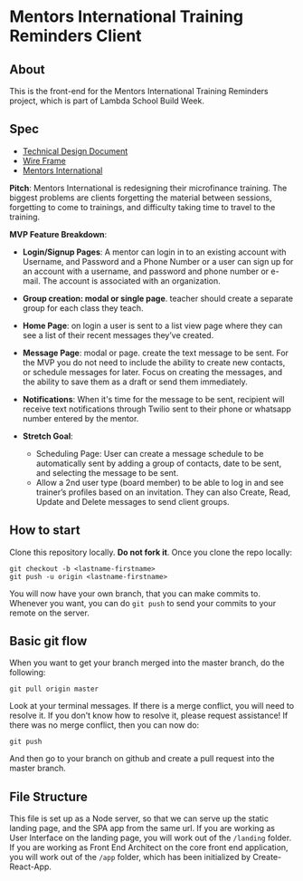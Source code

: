 # Mentors International Training Reminders Client

## About

This is the front-end for the Mentors International Training Reminders project, which is part of Lambda School Build Week.

## Spec

- [Technical Design Document](https://docs.google.com/document/d/1z0V5Pd-xpcnwu_Ox1gpsEGakYTFS9E0Y2nK-jzCwaKk/edit?usp=sharing)
- [Wire Frame](https://balsamiq.cloud/sw751l9/pgofw0d)
- [Mentors International](https://mentorsinternational.org/)

**Pitch**: Mentors International is redesigning their microfinance training. The biggest problems are clients forgetting the material between sessions, forgetting to come to trainings, and difficulty taking time to travel to the training.

**MVP Feature Breakdown**:

- **Login/Signup Pages**: A mentor can login in to an existing account with Username, and Password and a Phone Number or a user can sign up for an account with a username, and password and phone number or e-mail. The account is associated with an organization.

- **Group creation: modal or single page**. teacher should create a separate group for each class they teach.

- **Home Page**: on login a user is sent to a list view page where they can see a list of their recent messages they’ve created.

- **Message Page**: modal or page. create the text message to be sent. For the MVP you do not need to include the ability to create new contacts, or schedule messages for later. Focus on creating the messages, and the ability to save them as a draft or send them immediately.

- **Notifications**: When it's time for the message to be sent, recipient will receive text notifications through Twilio sent to their phone or whatsapp number entered by the mentor.

- **Stretch Goal**:
  - Scheduling Page: User can create a message schedule to be automatically sent by adding a group of contacts, date to be sent, and selecting the message to be sent.
  - Allow a 2nd user type (board member) to be able to log in and see trainer’s profiles based on an invitation. They can also Create, Read, Update and Delete messages to send client groups.

## How to start

Clone this repository locally. **Do not fork it**.
Once you clone the repo locally:

```
git checkout -b <lastname-firstname>
git push -u origin <lastname-firstname>
```

You will now have your own branch, that you can make commits to. Whenever you want, you can do `git push` to send your commits to your remote on the server.

## Basic git flow

When you want to get your branch merged into the master branch, do the following:

```
git pull origin master
```

Look at your terminal messages. If there is a merge conflict, you will need to resolve it. If you don't know how to resolve it, please request assistance! If there was no merge conflict, then you can now do:

```
git push
```

And then go to your branch on github and create a pull request into the master branch.

## File Structure

This file is set up as a Node server, so that we can serve up the static landing page, and the SPA app from the same url.
If you are working as User Interface on the landing page, you will work out of the `/landing` folder.
If you are working as Front End Architect on the core front end application, you will work out of the `/app` folder, which has been initialized by Create-React-App.
